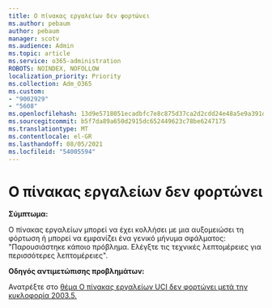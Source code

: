 ```yaml
---
title: Ο πίνακας εργαλείων δεν φορτώνει
ms.author: pebaum
author: pebaum
manager: scotv
ms.audience: Admin
ms.topic: article
ms.service: o365-administration
ROBOTS: NOINDEX, NOFOLLOW
localization_priority: Priority
ms.collection: Adm_O365
ms.custom:
- "9002929"
- "5608"
ms.openlocfilehash: 13d9e5718051ecadbfc7e8c875d37ca2d2cdd24e48a5e9a391d578aa7c3cc2d2
ms.sourcegitcommit: b5f7da89a650d2915dc652449623c78be6247175
ms.translationtype: MT
ms.contentlocale: el-GR
ms.lasthandoff: 08/05/2021
ms.locfileid: "54005594"
---
```

# <a name="dashboard-not-loading"></a>Ο πίνακας εργαλείων δεν φορτώνει

**Σύμπτωμα:**

Ο πίνακας εργαλείων μπορεί να έχει κολλήσει με μια αυξομειώσει τη φόρτωση ή μπορεί να εμφανίζει ένα γενικό μήνυμα σφάλματος: "Παρουσιάστηκε κάποιο πρόβλημα. Ελέγξτε τις τεχνικές λεπτομέρειες για περισσότερες λεπτομέρειες".

**Οδηγός αντιμετώπισης προβλημάτων:**

Ανατρέξτε στο [θέμα Ο πίνακας εργαλείων UCI δεν φορτώνει μετά την κυκλοφορία 2003.5.](https://support.microsoft.com/help/4558635/uci-dashboard-not-loading-after-the-2003-5-release)
